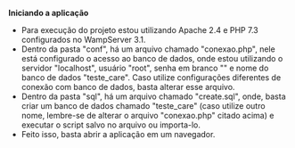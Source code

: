 **Iniciando a aplicação**

- Para execução do projeto estou utilizando Apache 2.4 e PHP 7.3 configurados no WampServer 3.1.
- Dentro da pasta "conf", há um arquivo chamado "conexao.php", nele está configurado o acesso ao banco de dados, onde estou utilizando o servidor "localhost", usuário "root", senha em branco "" e nome do banco de dados "teste_care". Caso utilize configurações diferentes de conexão com banco de dados, basta alterar esse arquivo.
- Dentro da pasta "sql", há um arquivo chamado "create.sql", onde, basta criar um banco de dados chamado "teste_care" (caso utilize outro nome, lembre-se de alterar o arquivo "conexao.php" citado acima) e executar o script salvo no arquivo ou importa-lo.
- Feito isso, basta abrir a aplicação em um navegador.
